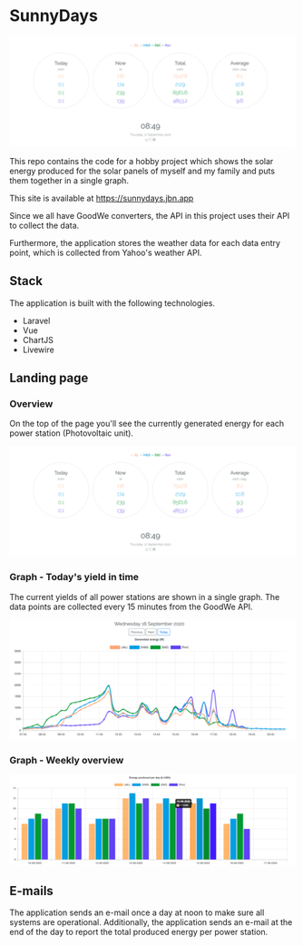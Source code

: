 # SunnyDays

![Overview of Current Yield](docs/overview.png)

This repo contains the code for a hobby project which shows the solar energy produced for the solar panels of myself and my family and puts them together in a single graph.

This site is available at https://sunnydays.jbn.app

Since we all have GoodWe converters, the API in this project uses their API to collect the data.

Furthermore, the application stores the weather data for each data entry point, which is collected from Yahoo's weather API. 

## Stack
The application is built with the following technologies.

- Laravel
- Vue
- ChartJS
- Livewire

## Landing page
### Overview
On the top of the page you'll see the currently generated energy for each power station (Photovoltaic unit).

![Overview of Current Yield](docs/overview.png)

### Graph - Today's yield in time
The current yields of all power stations are shown in a single graph. The data points are collected every 15 minutes from the GoodWe API.

![Graph for each power station](docs/graph.png)

### Graph - Weekly overview

![Week overview](docs/week-overview.png)

## E-mails
The application sends an e-mail once a day at noon to make sure all systems are operational. Additionally, the application sends an e-mail at the end of the day to report the total produced energy per power station.
